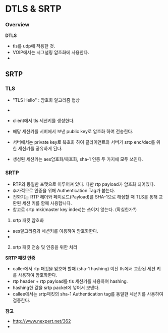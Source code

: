 # DTLS & SRTP


### Overview

**DTLS**
- tls를 udp에 적용한 것.
- VOIP에서는 시그널링 암호화에 사용한다.
-

**SRTP**
-


### TLS
- "TLS Hello" : 암호화 알고리즘 협상
-


- client에서 tls 세션키를 생성한다.
- 해당 세션키를 서버에서 보낸 public key로 암호화 하여 전송한다.
- 서버에서는 private key로 복호화 하여 클라이언트와 서버가 srtp enc/dec를 위한 세션키를 공유하게 된다.
- 생성된 세션키는 aes암호화/복호화, sha-1 인증 두 가지에 모두 쓰인다.
### SRTP
- RTP와 동일한 포맷으로 이루어져 있다. 다만 rtp payload가 암호화 되어있다.
- 추가적으로 인증을 위해 Authentication Tag가 붙는다.  
- 전화기는 RTP 헤더와 페이로드(Payload)를 SHA-1으로 해슁할 때 TLS를 통해 교환된 세션 키를 함께 사용합니다.
- 참고로 srtp mki(master key index)는 쓰이지 않는다. (확실한가?)

1) srtp 패킷 암호화
- aes알고리즘과 세션키를 이용하여 암호화한다.
-


2) srtp 패킷 전송 및 인증을 위한 처리

**SRTP 패킷 인증**
- caller에서 rtp 패킷을 암호화 할때 (sha-1 hashing) 이전 tls에서 교환된 세션 키를 사용하여 암호화한다.
- rtp header + rtp payload를 tls 세션키를 사용하여 hashing.
- hashing한 값을 srtp packet에 넣어서 보낸다.
- callee에서는 srtp패킷의 sha-1 Authentication tag를 동일한 세션키를 사용하여 검증한다.





**참고**  
- http://www.nexpert.net/362
-

